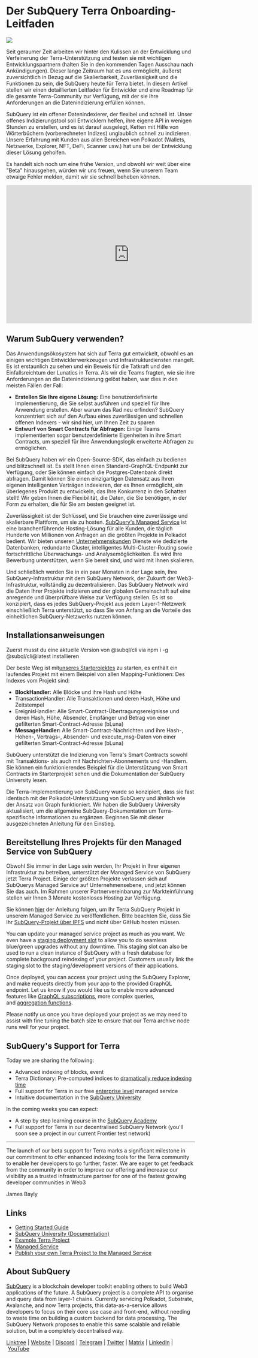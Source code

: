 # Der SubQuery Terra Onboarding-Leitfaden

![](https://miro.medium.com/max/1400/1*DiTE9KuzH0xHLojzGWxOuw.png)

Seit geraumer Zeit arbeiten wir hinter den Kulissen an der Entwicklung und Verfeinerung der Terra-Unterstützung und testen sie mit wichtigen Entwicklungspartnern (halten Sie in den kommenden Tagen Ausschau nach Ankündigungen). Dieser lange Zeitraum hat es uns ermöglicht, äußerst zuversichtlich in Bezug auf die Skalierbarkeit, Zuverlässigkeit und die Funktionen zu sein, die SubQuery heute für Terra bietet. In diesem Artikel stellen wir einen detaillierten Leitfaden für Entwickler und eine Roadmap für die gesamte Terra-Community zur Verfügung, mit der sie ihre Anforderungen an die Datenindizierung erfüllen können.

SubQuery ist ein offener Datenindexierer, der flexibel und schnell ist. Unser offenes Indizierungstool soll Entwicklern helfen, ihre eigene API in wenigen Stunden zu erstellen, und es ist darauf ausgelegt, Ketten mit Hilfe von Wörterbüchern (vorberechneten Indizes) unglaublich schnell zu indizieren. Unsere Erfahrung mit Kunden aus allen Bereichen von Polkadot (Wallets, Netzwerke, Explorer, NFT, DeFi, Scanner usw.) hat uns bei der Entwicklung dieser Lösung geholfen.

Es handelt sich noch um eine frühe Version, und obwohl wir weit über eine "Beta" hinausgehen, würden wir uns freuen, wenn Sie unserem Team etwaige Fehler melden, damit wir sie schnell beheben können.

<iframe width="656" height="369" src="https://www.youtube.com/embed/dS7h3isQCeA" title="YouTube video player" frameborder="0" allow="accelerometer; autoplay; clipboard-write; encrypted-media; gyroscope; picture-in-picture" allowfullscreen></iframe>

## Warum SubQuery verwenden?

Das Anwendungsökosystem hat sich auf Terra gut entwickelt, obwohl es an einigen wichtigen Entwicklerwerkzeugen und Infrastrukturdiensten mangelt. Es ist erstaunlich zu sehen und ein Beweis für die Tatkraft und den Einfallsreichtum der Lunatics in Terra. Als wir die Teams fragten, wie sie ihre Anforderungen an die Datenindizierung gelöst haben, war dies in den meisten Fällen der Fall:

- **Erstellen Sie Ihre eigene Lösung:** Eine benutzerdefinierte Implementierung, die Sie selbst ausführen und speziell für Ihre Anwendung erstellen. Aber warum das Rad neu erfinden? SubQuery konzentriert sich auf den Aufbau eines zuverlässigen und schnellen offenen Indexers - wir sind hier, um Ihnen Zeit zu sparen
- **Entwurf von Smart Contracts für Abfragen:** Einige Teams implementierten sogar benutzerdefinierte Eigenheiten in ihre Smart Contracts, um speziell für ihre Anwendungslogik erweiterte Abfragen zu ermöglichen.

Bei SubQuery haben wir ein Open-Source-SDK, das einfach zu bedienen und blitzschnell ist. Es stellt Ihnen einen Standard-GraphQL-Endpunkt zur Verfügung, oder Sie können einfach die Postgres-Datenbank direkt abfragen. Damit können Sie einen einzigartigen Datensatz aus Ihren eigenen intelligenten Verträgen indexieren, der es Ihnen ermöglicht, ein überlegenes Produkt zu entwickeln, das Ihre Konkurrenz in den Schatten stellt! Wir geben Ihnen die Flexibilität, die Daten, die Sie benötigen, in der Form zu erhalten, die für Sie am besten geeignet ist.

Zuverlässigkeit ist der Schlüssel, und Sie brauchen eine zuverlässige und skalierbare Plattform, um sie zu hosten. [SubQuery's Managed Service](https://subquery.network/managedservices) ist eine branchenführende Hosting-Lösung für alle Kunden, die täglich Hunderte von Millionen von Anfragen an die größten Projekte in Polkadot bedient. Wir bieten unseren [Unternehmenskunden](./20211228-enterprise-hosted.md) Dienste wie dedizierte Datenbanken, redundante Cluster, intelligentes Multi-Cluster-Routing sowie fortschrittliche Überwachungs- und Analysemöglichkeiten. Es wird Ihre Bewerbung unterstützen, wenn Sie bereit sind, und wird mit Ihnen skalieren.

Und schließlich werden Sie in ein paar Monaten in der Lage sein, Ihre SubQuery-Infrastruktur mit dem SubQuery Network, der Zukunft der Web3-Infrastruktur, vollständig zu dezentralisieren. Das SubQuery Network wird die Daten Ihrer Projekte indizieren und der globalen Gemeinschaft auf eine anregende und überprüfbare Weise zur Verfügung stellen. Es ist so konzipiert, dass es jedes SubQuery-Projekt aus jedem Layer-1-Netzwerk einschließlich Terra unterstützt, so dass Sie von Anfang an die Vorteile des einheitlichen SubQuery-Netzwerks nutzen können.

## Installationsanweisungen

Zuerst musst du eine aktuelle Version von @subql/cli via npm i -g @subql/cli@latest installieren

Der beste Weg ist mit[unseres Startprojektes](https://github.com/subquery/terra-subql-starter) zu starten, es enthält ein laufendes Projekt mit einem Beispiel von allen Mapping-Funktionen: Des Indexes vom Projekt sind:

- **BlockHandler:** Alle Blöcke und ihre Hash und Höhe
- TransactionHandler: Alle Transaktionen und deren Hash, Höhe und Zeitstempel
- EreignisHandler: Alle Smart-Contract-Übertragungsereignisse und deren Hash, Höhe, Absender, Empfänger und Betrag von einer gefilterten Smart-Contract-Adresse (bLuna)
- **MessageHandler:** Alle Smart-Contract-Nachrichten und ihre Hash-, Höhen-, Vertrags-, Absender- und execute_msg-Daten von einer gefilterten Smart-Contract-Adresse (bLuna)

SubQuery unterstützt die Indizierung von Terra's Smart Contracts sowohl mit Transaktions- als auch mit Nachrichten-Abonnements und -Handlern. Sie können ein funktionierendes Beispiel für die Unterstützung von Smart Contracts im Starterprojekt sehen und die Dokumentation der SubQuery University lesen.

Die Terra-Implementierung von SubQuery wurde so konzipiert, dass sie fast identisch mit der Polkadot-Unterstützung von SubQuery und ähnlich wie der Ansatz von Graph funktioniert. Wir haben die SubQuery University aktualisiert, um die allgemeine SubQuery-Dokumentation um Terra-spezifische Informationen zu ergänzen. Beginnen Sie mit dieser ausgezeichneten Anleitung für den Einstieg.

## Bereitstellung Ihres Projekts für den Managed Service von SubQuery

Obwohl Sie immer in der Lage sein werden, Ihr Projekt in Ihrer eigenen Infrastruktur zu betreiben, unterstützt der Managed Service von SubQuery jetzt Terra Project.  Einige der größten Projekte verlassen sich auf SubQuerys Managed Service auf Unternehmensebene, und jetzt können Sie das auch. Im Rahmen unserer Partnervereinbarung zur Markteinführung stellen wir Ihnen 3 Monate kostenloses Hosting zur Verfügung.

Sie können [hier](https://university.subquery.network/run_publish/publish.html) der Anleitung folgen, um Ihr Terra SubQuery Projekt in unserem Managed Service zu veröffentlichen. Bitte beachten Sie, dass Sie Ihr [SubQuery-Projekt über IPFS](https://university.subquery.network/run_publish/publish.html) und nicht über GitHub hosten müssen.

You can update your managed service project as much as you want. We even have a [staging deployment slot](./20210604-Deployment-Slots-are-here-for-SubQuery-Projects.md) to allow you to do seamless blue/green upgrades without any downtime. This staging slot can also be used to run a clean instance of SubQuery with a fresh database for complete background reindexing of your project. Customers usually link the staging slot to the staging/development versions of their applications.

Once deployed, you can access your project using the SubQuery Explorer, and make requests directly from your app to the provided GraphQL endpoint. Let us know if you would like us to enable more advanced features like [GraphQL subscriptions](https://university.subquery.network/run_publish/subscription.html), more complex queries, and [aggregation functions](https://university.subquery.network/run_publish/aggregate.html).

Please notify us once you have deployed your project as we may need to assist with fine tuning the batch size to ensure that our Terra archive node runs well for your project.

## SubQuery's Support for Terra

Today we are sharing the following:

-   Advanced indexing of blocks, event
-   Terra Dictionary: Pre-computed indices to [dramatically reduce indexing time](./20210630-SubQuery-Just-Got-a-lot-Faster-with-the-Dictionary.md)
-   Full support for Terra in our free [enterprise level](./20211228-enterprise-hosted.md) managed service
-   Intuitive documentation in the [SubQuery University](https://university.subquery.network/)

In the coming weeks you can expect:

-   A step by step learning course in the [SubQuery Academy](https://blog.subquery.network/blogs/20211018-subquery-launches-the-subquery-academy.html)
-   Full support for Terra in our decentralised SubQuery Network (you'll soon see a project in our current Frontier test network)

---

The launch of our beta support for Terra marks a significant milestone in our commitment to offer enhanced indexing tools for the Terra community to enable her developers to go further, faster. We are eager to get feedback from the community in order to improve our offering and increase our visibility as a trusted infrastructure partner for one of the fastest growing developer communities in Web3

James Bayly

## Links

-   [Getting Started Guide](https://university.subquery.network/quickstart/quickstart-terra.html)
-   [SubQuery University (Documentation)](https://university.subquery.network/)
-   [Example Terra Project](https://github.com/subquery/terra-subql-starter)
-   [Managed Service](https://explorer.subquery.network/)
-   [Publish your own Terra Project to the Managed Service](https://project.subquery.network/)

## About SubQuery

[SubQuery](https://subquery.network/) is a blockchain developer toolkit enabling others to build Web3 applications of the future. A SubQuery project is a complete API to organise and query data from layer-1 chains. Currently servicing Polkadot, Substrate, Avalanche, and now Terra projects, this data-as-a-service allows developers to focus on their core use case and front-end, without needing to waste time on building a custom backend for data processing. The SubQuery Network proposes to enable this same scalable and reliable solution, but in a completely decentralised way.

​​[Linktree](https://linktr.ee/subquerynetwork) | [Website](https://subquery.network/) | [Discord](https://discord.com/invite/78zg8aBSMG) | [Telegram](https://t.me/subquerynetwork) | [Twitter](https://twitter.com/subquerynetwork) | [Matrix](https://matrix.to/#/#subquery:matrix.org) | [LinkedIn](https://www.linkedin.com/company/subquery) | [YouTube](https://www.youtube.com/channel/UCi1a6NUUjegcLHDFLr7CqLw)
